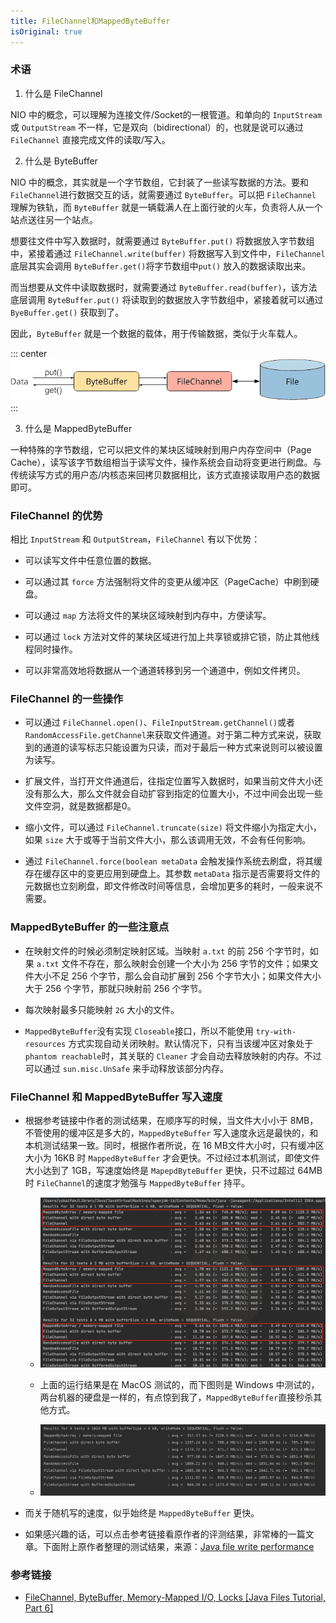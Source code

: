 ```yaml
---
title: FileChannel和MappedByteBuffer
isOriginal: true
---
```

### 术语

1. 什么是 FileChannel

NIO 中的概念，可以理解为连接文件/Socket的一根管道。和单向的 `InputStream`或 `OutputStream` 不一样，它是双向（bidirectional）的，也就是说可以通过 `FileChannel` 直接完成文件的读取/写入。

2. 什么是 ByteBuffer

NIO 中的概念，其实就是一个字节数组，它封装了一些读写数据的方法。要和 `FileChannel`进行数据交互的话，就需要通过 `ByteBuffer`。可以把 `FileChannel` 理解为铁轨，而 `ByteBuffer` 就是一辆载满人在上面行驶的火车，负责将人从一个站点送往另一个站点。

想要往文件中写入数据时，就需要通过 `ByteBuffer.put()` 将数据放入字节数组中，紧接着通过 `FileChannel.write(buffer)` 将数据写入到文件中，`FileChannel`底层其实会调用 `ByteBuffer.get()`将字节数组中`put()` 放入的数据读取出来。

而当想要从文件中读取数据时，就需要通过 `ByteBuffer.read(buffer)`，该方法底层调用 `ByteBuffer.put()` 将读取到的数据放入字节数组中，紧接着就可以通过 `ByeBuffer.get()` 获取到了。

因此，`ByteBuffer` 就是一个数据的载体，用于传输数据，类似于火车载人。

::: center
![filechannel.png](./assets/filechannel.png)
:::

3. 什么是 MappedByteBuffer

一种特殊的字节数组，它可以把文件的某块区域映射到用户内存空间中（Page Cache），读写该字节数组相当于读写文件，操作系统会自动将变更进行刷盘。与传统读写方式的用户态/内核态来回拷贝数据相比，该方式直接读取用户态的数据即可。

### FileChannel 的优势

相比 `InputStream` 和 `OutputStream`，`FileChannel` 有以下优势：

- 可以读写文件中任意位置的数据。

- 可以通过其 `force` 方法强制将文件的变更从缓冲区（PageCache）中刷到硬盘。

- 可以通过 `map` 方法将文件的某块区域映射到内存中，方便读写。

- 可以通过 `lock` 方法对文件的某块区域进行加上共享锁或排它锁，防止其他线程同时操作。

- 可以非常高效地将数据从一个通道转移到另一个通道中，例如文件拷贝。

### FileChannel 的一些操作

- 可以通过 `FileChannel.open()`、`FileInputStream.getChannel()`或者 `RandomAccessFile.getChannel`来获取文件通道。对于第二种方式来说，获取到的通道的读写标志只能设置为只读，而对于最后一种方式来说则可以被设置为读写。

- 扩展文件，当打开文件通道后，往指定位置写入数据时，如果当前文件大小还没有那么大，那么文件就会自动扩容到指定的位置大小，不过中间会出现一些文件空洞，就是数据都是0。

- 缩小文件，可以通过 `FileChannel.truncate(size)` 将文件缩小为指定大小，如果 `size` 大于或等于当前文件大小，那么该调用无效，不会有任何影响。

- 通过 `FileChannel.force(boolean metaData` 会触发操作系统去刷盘，将其缓存在缓存区中的变更应用到硬盘上。其参数 `metaData` 指示是否需要将文件的元数据也立刻刷盘，即文件修改时间等信息，会增加更多的耗时，一般来说不需要。

### MappedByteBuffer 的一些注意点

- 在映射文件的时候必须制定映射区域。当映射 `a.txt` 的前 256 个字节时，如果 `a.txt` 文件不存在，那么映射会创建一个大小为 256 字节的文件；如果文件大小不足 256 个字节，那么会自动扩展到 256 个字节大小；如果文件大小大于 256 个字节，那就只映射前 256 个字节。

- 每次映射最多只能映射 `2G` 大小的文件。

- `MappedByteBuffer`没有实现 `Closeable`接口，所以不能使用 `try-with-resources` 方式实现自动关闭映射。默认情况下，只有当该缓冲区对象处于 `phantom reachable`时，其关联的 `Cleaner` 才会自动去释放映射的内存。不过可以通过 `sun.misc.UnSafe` 来手动释放该部分内存。

### FileChannel 和 MappedByteBuffer 写入速度

- 根据参考链接中作者的测试结果，在顺序写的时候，当文件大小小于 8MB，不管使用的缓冲区是多大的，`MappedByteBuffer` 写入速度永远是最快的，和本机测试结果一致。同时，根据作者所说，在 16 MB文件大小时，只有缓冲区大小为 16KB 时 `MappedByteBuffer` 才会更快。不过经过本机测试，即使文件大小达到了 1GB，写速度始终是 `MapepdByteBuffer` 更快，只不过超过 64MB 时 `FileChannel`的速度才勉强与 `MappedByteBuffer` 持平。

   - ![result-mac.png](./assets/result-mac.png)

   - 上面的运行结果是在 MacOS 测试的，而下图则是 Windows 中测试的，两台机器的硬盘是一样的，有点惊到我了，`MappedByteBuffer`直接秒杀其他方式。

   - ![result-win.png](./assets/result-win.png)

- 而关于随机写的速度，似乎始终是 `MappedByteBuffer` 更快。

- 如果感兴趣的话，可以点击参考链接看原作者的评测结果，非常棒的一篇文章。下面附上原作者整理的测试结果，来源：[Java file write performance](https://docs.google.com/spreadsheets/d/1OkrQVIgEPjXfEIapsSJS1m59xjte3GZC2YeJcNq_728/edit#gid=0)


### 参考链接

- [FileChannel, ByteBuffer, Memory-Mapped I/O, Locks [Java Files Tutorial, Part 6]](https://www.happycoders.eu/java/filechannel-bytebuffer-memory-mapped-file-locks/)
